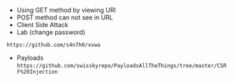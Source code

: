 ﻿
 - Using GET method by viewing URI 
 - POST method can not see in URL
 - Client Side Attack
 - Lab (change password)

```
https://github.com/s4n7h0/xvwa
```
 - Payloads
 `https://github.com/swisskyrepo/PayloadsAllTheThings/tree/master/CSRF%20Injection`
 


